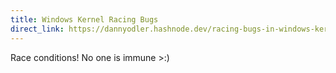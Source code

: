 ```yaml
---
title: Windows Kernel Racing Bugs
direct_link: https://dannyodler.hashnode.dev/racing-bugs-in-windows-kernel
---
```


Race conditions! No one is immune >:)
